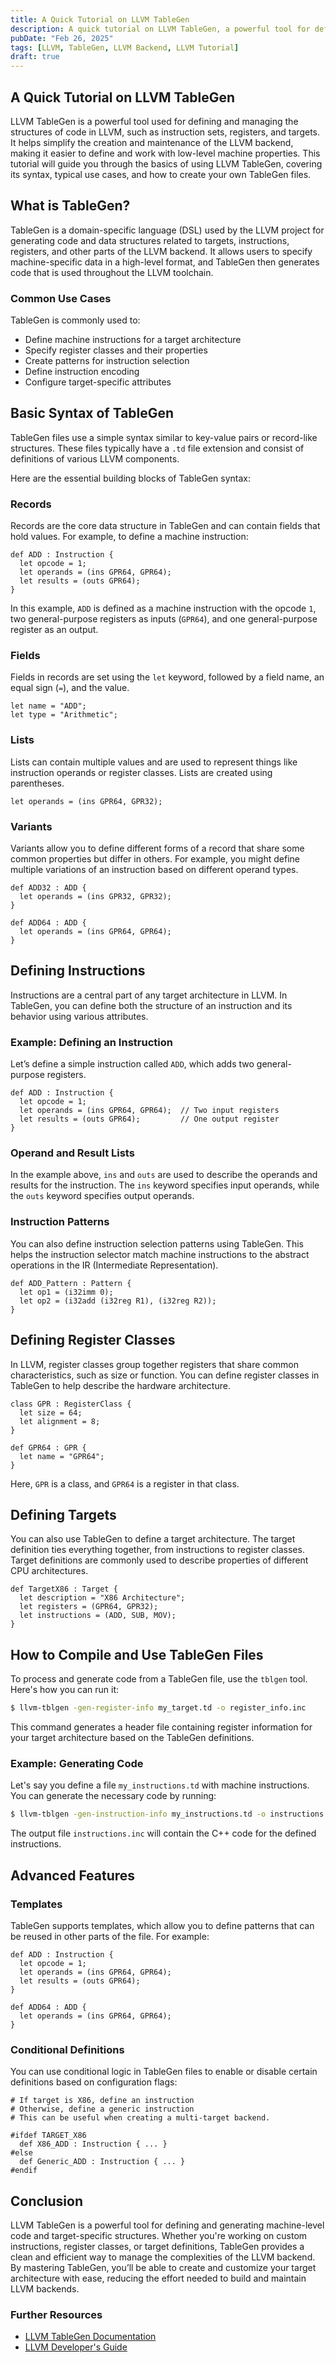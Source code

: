 ```yaml
---
title: A Quick Tutorial on LLVM TableGen
description: A quick tutorial on LLVM TableGen, a powerful tool for defining and managing the structures of code in LLVM, such as instruction sets, registers, and targets.
pubDate: "Feb 26, 2025"
tags: [LLVM, TableGen, LLVM Backend, LLVM Tutorial]
draft: true
---
```


## A Quick Tutorial on LLVM TableGen

LLVM TableGen is a powerful tool used for defining and managing the structures of code in LLVM, such as instruction sets, registers, and targets. It helps simplify the creation and maintenance of the LLVM backend, making it easier to define and work with low-level machine properties. This tutorial will guide you through the basics of using LLVM TableGen, covering its syntax, typical use cases, and how to create your own TableGen files.

## What is TableGen?

TableGen is a domain-specific language (DSL) used by the LLVM project for generating code and data structures related to targets, instructions, registers, and other parts of the LLVM backend. It allows users to specify machine-specific data in a high-level format, and TableGen then generates code that is used throughout the LLVM toolchain.

### Common Use Cases

TableGen is commonly used to:

- Define machine instructions for a target architecture
- Specify register classes and their properties
- Create patterns for instruction selection
- Define instruction encoding
- Configure target-specific attributes

## Basic Syntax of TableGen

TableGen files use a simple syntax similar to key-value pairs or record-like structures. These files typically have a `.td` file extension and consist of definitions of various LLVM components.

Here are the essential building blocks of TableGen syntax:

### Records

Records are the core data structure in TableGen and can contain fields that hold values. For example, to define a machine instruction:

```tablegen
def ADD : Instruction {
  let opcode = 1;
  let operands = (ins GPR64, GPR64);
  let results = (outs GPR64);
}
```

In this example, `ADD` is defined as a machine instruction with the opcode `1`, two general-purpose registers as inputs (`GPR64`), and one general-purpose register as an output.

### Fields

Fields in records are set using the `let` keyword, followed by a field name, an equal sign (`=`), and the value.

```tablegen
let name = "ADD";
let type = "Arithmetic";
```

### Lists

Lists can contain multiple values and are used to represent things like instruction operands or register classes. Lists are created using parentheses.

```tablegen
let operands = (ins GPR64, GPR32);
```

### Variants

Variants allow you to define different forms of a record that share some common properties but differ in others. For example, you might define multiple variations of an instruction based on different operand types.

```tablegen
def ADD32 : ADD {
  let operands = (ins GPR32, GPR32);
}

def ADD64 : ADD {
  let operands = (ins GPR64, GPR64);
}
```

## Defining Instructions

Instructions are a central part of any target architecture in LLVM. In TableGen, you can define both the structure of an instruction and its behavior using various attributes.

### Example: Defining an Instruction

Let’s define a simple instruction called `ADD`, which adds two general-purpose registers.

```tablegen
def ADD : Instruction {
  let opcode = 1;
  let operands = (ins GPR64, GPR64);  // Two input registers
  let results = (outs GPR64);         // One output register
}
```

### Operand and Result Lists

In the example above, `ins` and `outs` are used to describe the operands and results for the instruction. The `ins` keyword specifies input operands, while the `outs` keyword specifies output operands.

### Instruction Patterns

You can also define instruction selection patterns using TableGen. This helps the instruction selector match machine instructions to the abstract operations in the IR (Intermediate Representation).

```tablegen
def ADD_Pattern : Pattern {
  let op1 = (i32imm 0);
  let op2 = (i32add (i32reg R1), (i32reg R2));
}
```

## Defining Register Classes

In LLVM, register classes group together registers that share common characteristics, such as size or function. You can define register classes in TableGen to help describe the hardware architecture.

```tablegen
class GPR : RegisterClass {
  let size = 64;
  let alignment = 8;
}

def GPR64 : GPR {
  let name = "GPR64";
}
```

Here, `GPR` is a class, and `GPR64` is a register in that class.

## Defining Targets

You can also use TableGen to define a target architecture. The target definition ties everything together, from instructions to register classes. Target definitions are commonly used to describe properties of different CPU architectures.

```tablegen
def TargetX86 : Target {
  let description = "X86 Architecture";
  let registers = (GPR64, GPR32);
  let instructions = (ADD, SUB, MOV);
}
```

## How to Compile and Use TableGen Files

To process and generate code from a TableGen file, use the `tblgen` tool. Here's how you can run it:

```bash
$ llvm-tblgen -gen-register-info my_target.td -o register_info.inc
```

This command generates a header file containing register information for your target architecture based on the TableGen definitions.

### Example: Generating Code

Let's say you define a file `my_instructions.td` with machine instructions. You can generate the necessary code by running:

```bash
$ llvm-tblgen -gen-instruction-info my_instructions.td -o instructions.inc
```

The output file `instructions.inc` will contain the C++ code for the defined instructions.

## Advanced Features

### Templates

TableGen supports templates, which allow you to define patterns that can be reused in other parts of the file. For example:

```tablegen
def ADD : Instruction {
  let opcode = 1;
  let operands = (ins GPR64, GPR64);
  let results = (outs GPR64);
}

def ADD64 : ADD {
  let operands = (ins GPR64, GPR64);
}
```

### Conditional Definitions

You can use conditional logic in TableGen files to enable or disable certain definitions based on configuration flags:

```tablegen
# If target is X86, define an instruction
# Otherwise, define a generic instruction
# This can be useful when creating a multi-target backend.

#ifdef TARGET_X86
  def X86_ADD : Instruction { ... }
#else
  def Generic_ADD : Instruction { ... }
#endif
```

## Conclusion

LLVM TableGen is a powerful tool for defining and generating machine-level code and target-specific structures. Whether you're working on custom instructions, register classes, or target definitions, TableGen provides a clean and efficient way to manage the complexities of the LLVM backend. By mastering TableGen, you’ll be able to create and customize your target architecture with ease, reducing the effort needed to build and maintain LLVM backends.

### Further Resources

- [LLVM TableGen Documentation](https://llvm.org/docs/TableGen.html)
- [LLVM Developer's Guide](https://llvm.org/docs/DeveloperPolicy.html)
